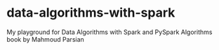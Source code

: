 # data-algorithms-with-spark
My playground for Data Algorithms with Spark and PySpark Algorithms book by Mahmoud Parsian 
